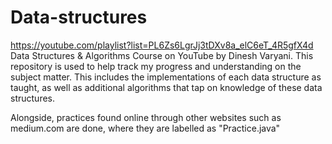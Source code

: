 # Data-structures
https://youtube.com/playlist?list=PL6Zs6LgrJj3tDXv8a_elC6eT_4R5gfX4d
Data Structures & Algorithms Course on YouTube by Dinesh Varyani.
This repository is used to help track my progress and understanding on the subject matter.
This includes the implementations of each data structure as taught, as well as additional algorithms that tap on knowledge of these data structures.

Alongside, practices found online through other websites such as medium.com are done, where they are labelled as "Practice<insertname>.java"

